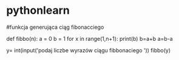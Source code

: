 # pythonlearn
#funkcja generująca ciąg fibonacciego

def fibbo(n):
    a = 0
    b = 1
    for x in range(1,n+1):
        print(b)
        b=a+b
        a=b-a

y= int(input('podaj liczbe wyrazów ciągu fibbonaciego  '))
fibbo(y)
